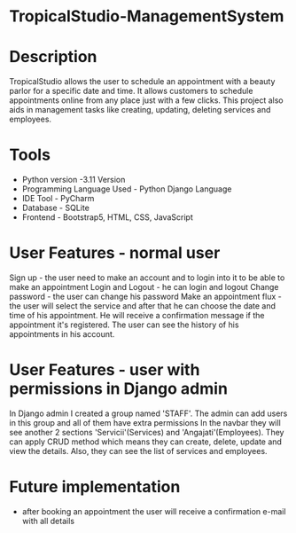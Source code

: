# TropicalStudio-ManagementSystem

# Description
TropicalStudio allows the user to schedule an appointment with a beauty parlor for a specific date and time.
It allows customers to schedule appointments online from any place just with a few clicks. This project also aids in management tasks like creating, updating, deleting services and employees.

# Tools
- Python version -3.11 Version
- Programming Language Used -	Python Django Language
- IDE Tool - PyCharm
- Database - SQLite
- Frontend - Bootstrap5, HTML, CSS, JavaScript


# User Features - normal user
Sign up - the user need to make an account and to login into it to be able to make an appointment
Login and Logout - he can login and logout 
Change password - the user can change his password
Make an appointment flux - the user will select the service and after that he can choose the date and time of his appointment. He will receive a confirmation message if the appointment it's registered. The user can see the history of his appointments in his account.

# User Features - user with permissions in Django admin
In Django admin I created a group named 'STAFF'. The admin can add users in this group and all of them have extra permissions
In the navbar they will see another 2 sections 'Servicii'(Services) and 'Angajati'(Employees). They can apply CRUD method which means they can create, delete, update and view the details. Also, they can see the list of services and employees.

# Future implementation
- after booking an appointment the user will receive a confirmation e-mail with all details



